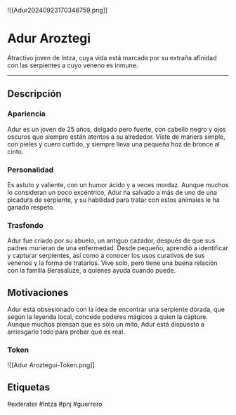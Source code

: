 ![[Adur20240923170348759.png]]
# Adur Aroztegi
Atractivo joven de Intza, cuya vida está marcada  por su  extraña afinidad con las serpientes a cuyo veneno es inmune. 

---
## Descripción
### Apariencia 
Adur es un joven de 25 años, delgado pero fuerte, con cabello negro y ojos oscuros que siempre están atentos a su alrededor. Viste de manera simple, con pieles y cuero curtido, y siempre lleva una pequeña hoz de bronce al cinto.
### Personalidad 
Es astuto y valiente, con un humor ácido y a veces mordaz. Aunque muchos lo consideran un poco excéntrico, Adur ha salvado a más de uno de una picadura de serpiente, y su habilidad para tratar con estos animales le ha ganado respeto.
### Trasfondo 
Adur fue criado por su abuelo, un antiguo cazador, después de que sus padres murieran de una enfermedad. Desde pequeño, aprendió a identificar y capturar serpientes, así como a conocer los usos curativos de sus venenos y la forma de tratarlos. Vive solo, pero tiene una buena relación con la familia Berasaluze, a quienes ayuda cuando puede.
## Motivaciones
Adur está obsesionado con la idea de encontrar una serpiente dorada, que según la leyenda local, concede poderes mágicos a quien la capture. Aunque muchos piensan que es solo un mito, Adur está dispuesto a arriesgarlo todo para probar que es real.
### Token
![[Adur Aroztegui-Token.png]]
## Etiquetas
#exterater #intza #pnj  #guerrero